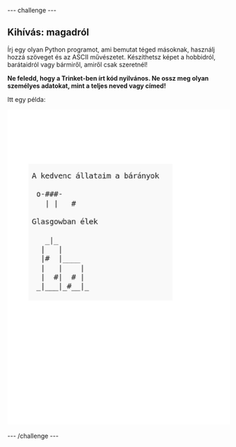--- challenge ---

## Kihívás: magadról

Írj egy olyan Python programot, ami bemutat téged másoknak, használj hozzá szöveget és az ASCII művészetet. Készíthetsz képet a hobbidról, barátaidról vagy bármiről, amiről csak szeretnél!

**Ne feledd, hogy a Trinket-ben írt kód nyilvános. Ne ossz meg olyan személyes adatokat, mint a teljes neved vagy címed!**

Itt egy példa:

![képernyőkép](images/me-about.png)

--- /challenge ---